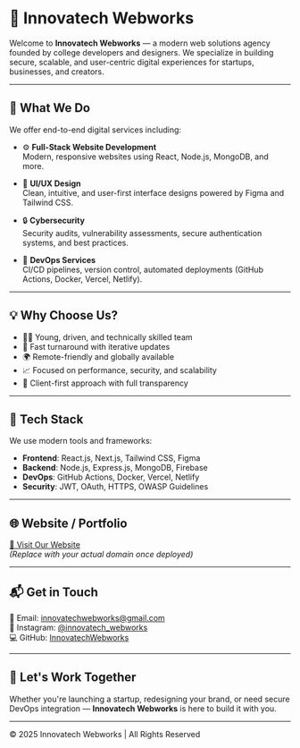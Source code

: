 # 🚀 Innovatech Webworks

Welcome to **Innovatech Webworks** — a modern web solutions agency founded by college developers and designers. We specialize in building secure, scalable, and user-centric digital experiences for startups, businesses, and creators.

---

## 🧩 What We Do

We offer end-to-end digital services including:

- ⚙️ **Full-Stack Website Development**  
  Modern, responsive websites using React, Node.js, MongoDB, and more.

- 🎨 **UI/UX Design**  
  Clean, intuitive, and user-first interface designs powered by Figma and Tailwind CSS.

- 🔒 **Cybersecurity**  
  Security audits, vulnerability assessments, secure authentication systems, and best practices.

- 🚀 **DevOps Services**  
  CI/CD pipelines, version control, automated deployments (GitHub Actions, Docker, Vercel, Netlify).

---

## 💡 Why Choose Us?

- 👨‍💻 Young, driven, and technically skilled team
- 🔄 Fast turnaround with iterative updates
- 🌍 Remote-friendly and globally available
- 📈 Focused on performance, security, and scalability
- 🤝 Client-first approach with full transparency

---

## 📁 Tech Stack

We use modern tools and frameworks:
- **Frontend**: React.js, Next.js, Tailwind CSS, Figma
- **Backend**: Node.js, Express.js, MongoDB, Firebase
- **DevOps**: GitHub Actions, Docker, Vercel, Netlify
- **Security**: JWT, OAuth, HTTPS, OWASP Guidelines

---

## 🌐 Website / Portfolio

[🔗 Visit Our Website](https://your-agency-website.com)  
*(Replace with your actual domain once deployed)*

---

## 📬 Get in Touch

📧 Email: [innovatechwebworks@gmail.com](mailto:innovatechwebworks@gmail.com)  
📱 Instagram: [@innovatech_webworks](https://www.instagram.com/innovatech_webworks/)  
💻 GitHub: [InnovatechWebworks](https://github.com/InnovatechWebworks)

---

## 🤝 Let's Work Together

Whether you're launching a startup, redesigning your brand, or need secure DevOps integration — **Innovatech Webworks** is here to build it with you.

---

© 2025 Innovatech Webworks | All Rights Reserved
